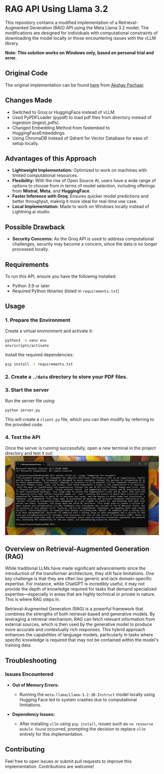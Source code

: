 # RAG API Using Llama 3.2

This repository contains a modified implementation of a Retrieval-Augmented Generation (RAG) API using the Meta Llama 3.2 model. 
The modifications are designed for individuals with computational constraints of downloading the model locally or those encountering issues with the vLLM library.

**Note: This solution works on Windows only, based on personal trial and error.**

## Original Code
The original implementation can be found [here](https://lightning.ai/lightning-ai/studios/deploy-a-private-llama-3-2-rag-api?utm_source=akshay) from [Akshay Pachaar](https://www.linkedin.com/posts/akshay-pachaar_i-created-a-100-private-llama-32-rag-api-activity-7279837399197605889-0NIK/?utm_source=share&utm_medium=member_android).

## Changes Made
- Switched to Groq or HuggingFace instead of vLLM.
- Used PyPDFLoader (pypdf) to load pdf files from directory instead of ingestion (ingest_pdfs).
- Changed Embedding Method from fastembed to HuggingFaceEmbeddings.
- Using ChromaDB instead of Qdrant for Vector Database for ease of setup locally.

  
## Advantages of this Approach
- **Lightweight Implementation:** Optimized to work on machines with limited computational resources.
- **Flexibility:** With the rise of Open Source AI, users have a wide range of options to choose from in terms of model selection, including offerings from **Mistral**, **Meta**, and **HuggingFace**.
- **Faster Inference with Groq**: Ensures quicker model predictions and better throughput, making it more ideal for real-time use case.
- **Local Implementation:** Made to work on Windows locally instead of Lightning.ai studio.


## Possible Drawback
- **Security Concerns:** As the Groq API is used to address computational challenges, security may become a concern, since the data is no longer processed locally.

## Requirements
To run this API, ensure you have the following installed:

- Python 3.9 or later
- Required Python libraries (listed in `requirements.txt`)

## Usage

### 1. Prepare the Environment
Create a virtual environment and activate it:
```bash
python3 -m venv env
env/scripts/activate
```

Install the required dependencies:
```bash
pip install -r requirements.txt
```

### 2. Create a `./data` directory to store your PDF files.

### 3. Start the server
Run the server file using:
```bash
python server.py
```

This will create a `client.py` file, which you can then modify by referring to the provided code.


### 4. Test the API
Once the server is running successfully, open a new terminal in the project directory and test it out:
![Project Logo](test.png "Project Logo")


## Overview on Retrieval-Augmented Generation (RAG)
While traditional LLMs have made significant advancements since the introduction of the transformer architecture, they still face limitations. One key challenge is that they are often too generic and lack domain-specific expertise. For instance, while ChatGPT is incredibly useful, it may not provide the depth of knowledge required for tasks that demand specialized expertise—especially in areas that are highly technical or private in nature. This is where RAG steps in.

Retrieval-Augmented Generation (RAG) is a powerful framework that combines the strengths of both retrieval-based and generative models. By leveraging a retrieval mechanism, RAG can fetch relevant information from external sources, which is then used by the generative model to produce more accurate and contextually rich responses. This hybrid approach enhances the capabilities of language models, particularly in tasks where specific knowledge is required that may not be contained within the model's training data.


## Troubleshooting

### Issues Encountered
- **Out of Memory Errors:**
  - Running the `meta-llama/Llama-3.2-3B-Instruct` model locally using Hugging Face led to system crashes due to computational limitations.

- **Dependency Issues:**
  - After installing `vllm` using `pip install`, issues such as `no resource module found` occurred, prompting the decision to replace `vllm` entirely for this implementation.

## Contributing
Feel free to open issues or submit pull requests to improve this implementation. Contributions are welcome!


